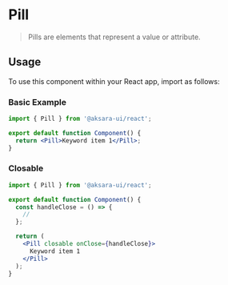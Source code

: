 # Pill

> Pills are elements that represent a value or attribute.

## Usage

To use this component within your React app, import as follows:

### Basic Example

```jsx
import { Pill } from '@aksara-ui/react';

export default function Component() {
  return <Pill>Keyword item 1</Pill>;
}
```

### Closable

```jsx
import { Pill } from '@aksara-ui/react';

export default function Component() {
  const handleClose = () => {
    //
  };

  return (
    <Pill closable onClose={handleClose}>
      Keyword item 1
    </Pill>
  );
}
```
